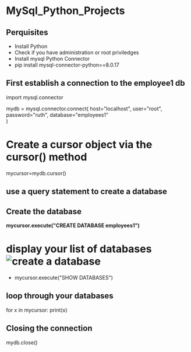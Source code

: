 
# MySql_Python_Projects
## Perquisites
* Install Python 
* Check if you have administration or root priviledges
* Install mysql Python Connector
* pip install mysql-connector-python==8.0.17


## First establish a connection to the employee1 db
import mysql.connector

mydb = mysql.connector.connect(
  host="localhost",
  user="root",
  password="ruth",
  database="employees1"  
)

# Create a cursor object via the cursor() method
mycursor=mydb.cursor()


## use a query statement to create a database
## Create the database
**mycursor.execute("CREATE DATABASE employees1")**
# display your list of databases![create a database](https://user-images.githubusercontent.com/17750481/111886899-6bda1280-89e2-11eb-895c-f7aa50d18044.JPG)

* mycursor.execute("SHOW DATABASES") 
## loop through your databases
for x in mycursor:
  print(x)

## Closing the connection
mydb.close()

